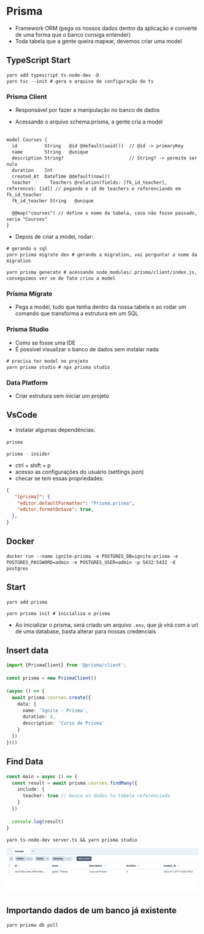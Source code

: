 # Prisma
- Framework ORM (pega os nossos dados dentro da aplicação e converte de uma forma que o banco consiga entender)
- Toda tabela que a gente queira mapear, devemos criar uma model

## TypeScript Start

```shell
yarn add typescript ts-node-dev -D
yarn tsc --init # gera o arquivo de configuração do ts
```

### Prisma Client

- Responsável por fazer a manipulação no banco de dados

- Acessando o arquivo schema.prisma, a gente cria a model

```prisma

model Courses {
  id          String   @id @default(uuid())  // @id -> primaryKey
  name        String   @unique
  description String?                        // String? -> permite ser nulo
  duration    Int
  created_At  DateTime @default(now())
  teacher       Teachers @relation(fields: [fk_id_teacher], references: [id]) // pegando o id de teachers e referenciando em fk_id_teacher
  fk_id_teacher String   @unique

  @@map("courses") // define o nome da tabela, caso não fosse passado, seria "Courses"
}
```

- Depois de criar a model, rodar:

```shell
# gerando o sql
yarn prisma migrate dev # gerando a migration, vai perguntar o nome da migration
```


```shell
yarn prisma generate # acessando node_modules/.prisma/client/index.js, conseguimos ver se de fato criou a model
```

### Prisma Migrate

- Pega a model, tudo que tenha dentro da nossa tabela e ao rodar um comando que transforma a estrutura em um SQL

### Prisma Studio

- Como se fosse uma IDE
- É possível visualizar o banco de dados sem instalar nada

```shell
# precisa ter model no projeto
yarn prisma studio # npx prisma studio
```

### Data Platform

- Criar estrutura sem iniciar um projeto

## VsCode

- Instalar algumas dependências:

`prisma`

`prisma - insider`

- ctrl + shift + p
- acesso as configurações do usuário (settings json)
- checar se tem essas propriedades:

```json
{
   "[prisma]": {
    "editor.defaultFormatter": "Prisma.prisma",
    "editor.formatOnSave": true,
  },
}
```

## Docker

```shell
docker run --name ignite-prisma -e POSTGRES_DB=ignite-prisma -e POSTGRES_PASSWORD=admin -e POSTGRES_USER=admin -p 5432:5432 -d postgres
```

## Start

```shell
yarn add prisma
```

```shell
yarn prisma init # inicializa o prisma
```

- Ao inicializar o prisma, será criado um arquivo `.env`, que já virá com a url de uma database, basta alterar para nossas credenciais


## Insert data

```ts
import {PrismaClient} from '@prisma/client';

const prisma = new PrismaClient()

(async () => {
  await prisma.courses.create({
    data: {
      name: 'Ignite - Prisma',
      duration: 4,
      description: 'Curso de Prisma'
    }
  })
})()
```

## Find Data

```ts
const main = async () => {
  const result = await prisma.courses.findMany({
    include: {
      teacher: true // busca os dados ta tabela referenciada
    }
  })

  console.log(result)
}
```


```shell
yarn ts-node-dev server.ts && yarn prisma studio
```

![Prisma - insert data](/assets/prisma-example-insert-data.png)



## Importando dados de um banco já existente

```shell 
yarn prisma db pull
```